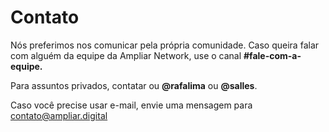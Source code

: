 # Contato

Nós preferimos nos comunicar pela própria comunidade. Caso queira falar com alguém da equipe da Ampliar Network, use o canal **\#fale-com-a-equipe.**

Para assuntos privados, contatar ou **@rafalima** ou **@salles**.

Caso você precise usar e-mail, envie uma mensagem para [contato@ampliar.digital](mailto:contato@ampliar.digital)

